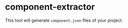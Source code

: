 component-extractor
===================

This tool will generate `component.json` files of your project.
